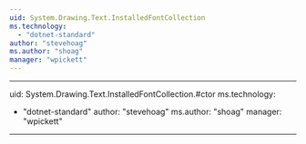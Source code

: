 ```yaml
---
uid: System.Drawing.Text.InstalledFontCollection
ms.technology: 
  - "dotnet-standard"
author: "stevehoag"
ms.author: "shoag"
manager: "wpickett"
---
```


---
uid: System.Drawing.Text.InstalledFontCollection.#ctor
ms.technology: 
  - "dotnet-standard"
author: "stevehoag"
ms.author: "shoag"
manager: "wpickett"
---
